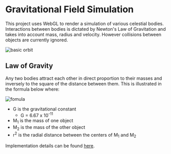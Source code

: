 # Gravitational Field Simulation

This project uses WebGL to render a simulation of various celestial bodies. Interactions between bodies is dictated by Newton's Law of Gravitation and takes into account mass, radius and velocity. However collisions between objects are currently ignored.

![basic orbit](https://user-images.githubusercontent.com/23175651/147840171-c5145ff7-ad7b-4310-a46b-a18686cc6c2b.png)

## Law of Gravity


Any two bodies attract each other in direct proportion to their masses and inversely to the square of the distance between them. This is illustrated in the formula below where:

![fomula](https://user-images.githubusercontent.com/23175651/147840177-337c10d5-24dc-4b22-a258-bebad285e6bf.jpg)

- G is the gravitational constant
  - G = 6.67 x 10<sup>-11</sup>
- M<sub>1</sub> is the mass of one object
- M<sub>2</sub> is the mass of the other object
- r<sup>2</sup> is the radial distance between the centers of M<sub>1</sub> and M<sub>2</sub>

Implementation details can be found [here](https://github.com/Vitzeno/WebGL/blob/master/src/scenes/solar-system/planet.tsx#L53).
